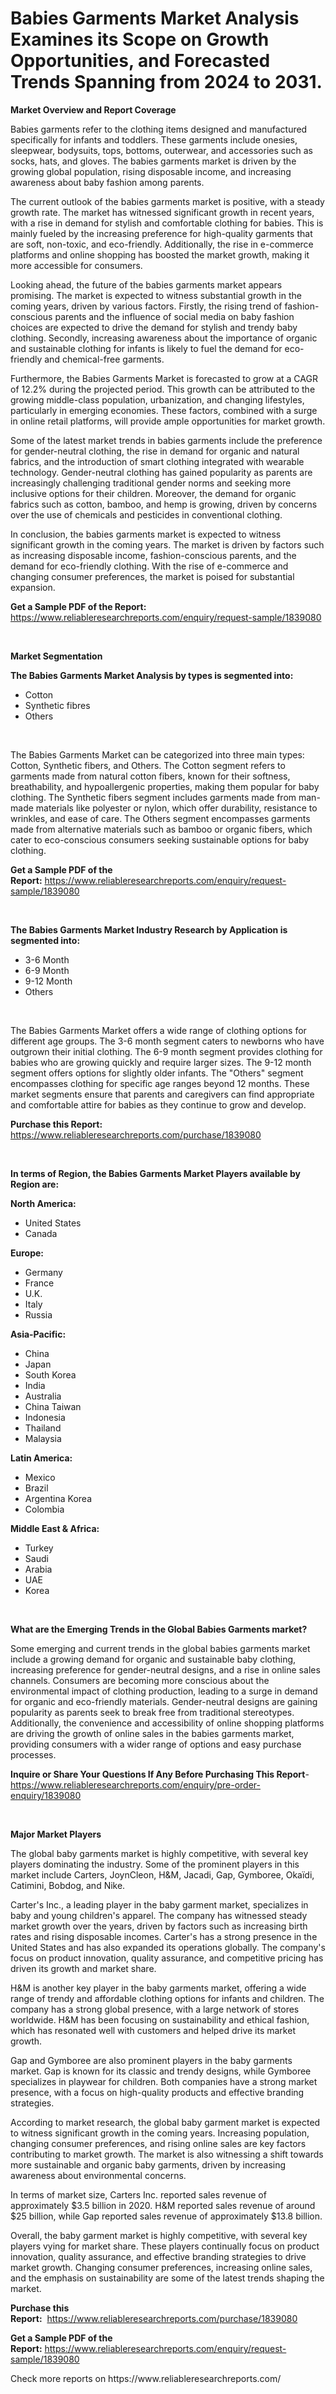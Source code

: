 <p><h1>Babies Garments Market Analysis Examines its Scope on Growth Opportunities, and Forecasted Trends Spanning from 2024 to 2031.</h1></p><p><strong>Market Overview and Report Coverage</strong></p>
<p><p>Babies garments refer to the clothing items designed and manufactured specifically for infants and toddlers. These garments include onesies, sleepwear, bodysuits, tops, bottoms, outerwear, and accessories such as socks, hats, and gloves. The babies garments market is driven by the growing global population, rising disposable income, and increasing awareness about baby fashion among parents.</p><p>The current outlook of the babies garments market is positive, with a steady growth rate. The market has witnessed significant growth in recent years, with a rise in demand for stylish and comfortable clothing for babies. This is mainly fueled by the increasing preference for high-quality garments that are soft, non-toxic, and eco-friendly. Additionally, the rise in e-commerce platforms and online shopping has boosted the market growth, making it more accessible for consumers.</p><p>Looking ahead, the future of the babies garments market appears promising. The market is expected to witness substantial growth in the coming years, driven by various factors. Firstly, the rising trend of fashion-conscious parents and the influence of social media on baby fashion choices are expected to drive the demand for stylish and trendy baby clothing. Secondly, increasing awareness about the importance of organic and sustainable clothing for infants is likely to fuel the demand for eco-friendly and chemical-free garments.</p><p>Furthermore, the Babies Garments Market is forecasted to grow at a CAGR of 12.2% during the projected period. This growth can be attributed to the growing middle-class population, urbanization, and changing lifestyles, particularly in emerging economies. These factors, combined with a surge in online retail platforms, will provide ample opportunities for market growth.</p><p>Some of the latest market trends in babies garments include the preference for gender-neutral clothing, the rise in demand for organic and natural fabrics, and the introduction of smart clothing integrated with wearable technology. Gender-neutral clothing has gained popularity as parents are increasingly challenging traditional gender norms and seeking more inclusive options for their children. Moreover, the demand for organic fabrics such as cotton, bamboo, and hemp is growing, driven by concerns over the use of chemicals and pesticides in conventional clothing.</p><p>In conclusion, the babies garments market is expected to witness significant growth in the coming years. The market is driven by factors such as increasing disposable income, fashion-conscious parents, and the demand for eco-friendly clothing. With the rise of e-commerce and changing consumer preferences, the market is poised for substantial expansion.</p></p>
<p><strong>Get a Sample PDF of the Report:</strong> <a href="https://www.reliableresearchreports.com/enquiry/request-sample/1839080">https://www.reliableresearchreports.com/enquiry/request-sample/1839080</a></p>
<p>&nbsp;</p>
<p><strong>Market Segmentation</strong></p>
<p><strong>The Babies Garments Market Analysis by types is segmented into:</strong></p>
<p><ul><li>Cotton</li><li>Synthetic fibres</li><li>Others</li></ul></p>
<p>&nbsp;</p>
<p><p>The Babies Garments Market can be categorized into three main types: Cotton, Synthetic fibers, and Others. The Cotton segment refers to garments made from natural cotton fibers, known for their softness, breathability, and hypoallergenic properties, making them popular for baby clothing. The Synthetic fibers segment includes garments made from man-made materials like polyester or nylon, which offer durability, resistance to wrinkles, and ease of care. The Others segment encompasses garments made from alternative materials such as bamboo or organic fibers, which cater to eco-conscious consumers seeking sustainable options for baby clothing.</p></p>
<p><strong>Get a Sample PDF of the Report:</strong>&nbsp;<a href="https://www.reliableresearchreports.com/enquiry/request-sample/1839080">https://www.reliableresearchreports.com/enquiry/request-sample/1839080</a></p>
<p>&nbsp;</p>
<p><strong>The Babies Garments Market Industry Research by Application is segmented into:</strong></p>
<p><ul><li>3-6 Month</li><li>6-9 Month</li><li>9-12 Month</li><li>Others</li></ul></p>
<p>&nbsp;</p>
<p><p>The Babies Garments Market offers a wide range of clothing options for different age groups. The 3-6 month segment caters to newborns who have outgrown their initial clothing. The 6-9 month segment provides clothing for babies who are growing quickly and require larger sizes. The 9-12 month segment offers options for slightly older infants. The "Others" segment encompasses clothing for specific age ranges beyond 12 months. These market segments ensure that parents and caregivers can find appropriate and comfortable attire for babies as they continue to grow and develop.</p></p>
<p><strong>Purchase this Report:</strong>&nbsp; <a href="https://www.reliableresearchreports.com/purchase/1839080">https://www.reliableresearchreports.com/purchase/1839080</a></p>
<p>&nbsp;</p>
<p><strong>In terms of Region, the Babies Garments Market Players available by Region are:</strong></p>
<p>
    <p> <strong> North America: </strong>
        <ul>
            <li>United States</li>
            <li>Canada</li>
        </ul>
        </p> 
    <p> <strong> Europe: </strong>
        <ul>
            <li>Germany</li>
            <li>France</li>
            <li>U.K.</li>
            <li>Italy</li>
            <li>Russia</li>
        </ul>
        </p> 
    <p> <strong> Asia-Pacific: </strong>
        <ul>
            <li>China</li>
            <li>Japan</li>
            <li>South Korea</li>
            <li>India</li>
            <li>Australia</li>
            <li>China Taiwan</li>
            <li>Indonesia</li>
            <li>Thailand</li>
            <li>Malaysia</li>
        </ul>
        </p> 
    <p> <strong> Latin America: </strong>
        <ul>
            <li>Mexico</li>
            <li>Brazil</li>
            <li>Argentina Korea</li>
            <li>Colombia</li>
        </ul>
        </p> 
    <p> <strong> Middle East & Africa: </strong>
        <ul>
            <li>Turkey</li>
            <li>Saudi</li>
            <li>Arabia</li>
            <li>UAE</li>
            <li>Korea</li>
        </ul>
    </p>
    </p>
<p>&nbsp;</p>
<p><strong>What are the Emerging Trends in the Global Babies Garments market?</strong></p>
<p><p>Some emerging and current trends in the global babies garments market include a growing demand for organic and sustainable baby clothing, increasing preference for gender-neutral designs, and a rise in online sales channels. Consumers are becoming more conscious about the environmental impact of clothing production, leading to a surge in demand for organic and eco-friendly materials. Gender-neutral designs are gaining popularity as parents seek to break free from traditional stereotypes. Additionally, the convenience and accessibility of online shopping platforms are driving the growth of online sales in the babies garments market, providing consumers with a wider range of options and easy purchase processes.</p></p>
<p><strong>Inquire or Share Your Questions If Any Before Purchasing This Report</strong>- <a href="https://www.reliableresearchreports.com/enquiry/pre-order-enquiry/1839080">https://www.reliableresearchreports.com/enquiry/pre-order-enquiry/1839080</a></p>
<p>&nbsp;</p>
<p><strong>Major Market Players</strong></p>
<p><p>The global baby garments market is highly competitive, with several key players dominating the industry. Some of the prominent players in this market include Carters, JoynCleon, H&M, Jacadi, Gap, Gymboree, Okaïdi, Catimini, Bobdog, and Nike.</p><p>Carter's Inc., a leading player in the baby garment market, specializes in baby and young children's apparel. The company has witnessed steady market growth over the years, driven by factors such as increasing birth rates and rising disposable incomes. Carter's has a strong presence in the United States and has also expanded its operations globally. The company's focus on product innovation, quality assurance, and competitive pricing has driven its growth and market share.</p><p>H&M is another key player in the baby garments market, offering a wide range of trendy and affordable clothing options for infants and children. The company has a strong global presence, with a large network of stores worldwide. H&M has been focusing on sustainability and ethical fashion, which has resonated well with customers and helped drive its market growth.</p><p>Gap and Gymboree are also prominent players in the baby garments market. Gap is known for its classic and trendy designs, while Gymboree specializes in playwear for children. Both companies have a strong market presence, with a focus on high-quality products and effective branding strategies.</p><p>According to market research, the global baby garment market is expected to witness significant growth in the coming years. Increasing population, changing consumer preferences, and rising online sales are key factors contributing to market growth. The market is also witnessing a shift towards more sustainable and organic baby garments, driven by increasing awareness about environmental concerns.</p><p>In terms of market size, Carters Inc. reported sales revenue of approximately $3.5 billion in 2020. H&M reported sales revenue of around $25 billion, while Gap reported sales revenue of approximately $13.8 billion.</p><p>Overall, the baby garment market is highly competitive, with several key players vying for market share. These players continually focus on product innovation, quality assurance, and effective branding strategies to drive market growth. Changing consumer preferences, increasing online sales, and the emphasis on sustainability are some of the latest trends shaping the market.</p></p>
<p><strong>Purchase this Report:</strong>&nbsp;&nbsp;<a href="https://www.reliableresearchreports.com/purchase/1839080">https://www.reliableresearchreports.com/purchase/1839080</a></p>
<p></p>
<p><strong>Get a Sample PDF of the Report:</strong>&nbsp;<a href="https://www.reliableresearchreports.com/enquiry/request-sample/1839080">https://www.reliableresearchreports.com/enquiry/request-sample/1839080</a></p>
<p>Check more reports on https://www.reliableresearchreports.com/</p>